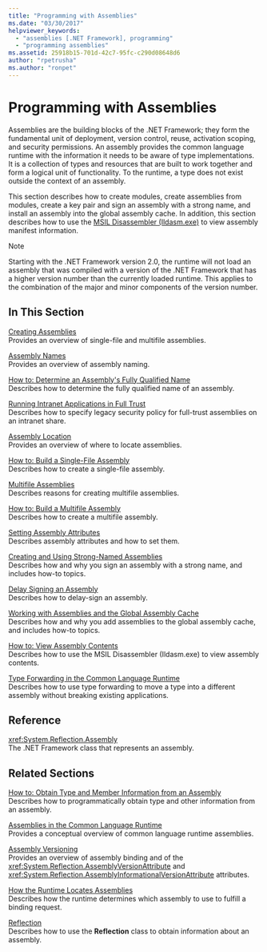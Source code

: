 ```yaml
---
title: "Programming with Assemblies"
ms.date: "03/30/2017"
helpviewer_keywords: 
  - "assemblies [.NET Framework], programming"
  - "programming assemblies"
ms.assetid: 25918b15-701d-42c7-95fc-c290d08648d6
author: "rpetrusha"
ms.author: "ronpet"
---
```

# Programming with Assemblies
Assemblies are the building blocks of the .NET Framework; they form the fundamental unit of deployment, version control, reuse, activation scoping, and security permissions. An assembly provides the common language runtime with the information it needs to be aware of type implementations. It is a collection of types and resources that are built to work together and form a logical unit of functionality. To the runtime, a type does not exist outside the context of an assembly.  
  
 This section describes how to create modules, create assemblies from modules, create a key pair and sign an assembly with a strong name, and install an assembly into the global assembly cache. In addition, this section describes how to use the [MSIL Disassembler (Ildasm.exe)](../tools/ildasm-exe-il-disassembler.md) to view assembly manifest information.  
  
> [!NOTE]
>  Starting with the .NET Framework version 2.0, the runtime will not load an assembly that was compiled with a version of the .NET Framework that has a higher version number than the currently loaded runtime. This applies to the combination of the major and minor components of the version number.  
  
## In This Section  
 [Creating Assemblies](create-assemblies.md)  
 Provides an overview of single-file and multifile assemblies.  
  
 [Assembly Names](assembly-names.md)  
 Provides an overview of assembly naming.  
  
 [How to: Determine an Assembly's Fully Qualified Name](how-to-determine-assembly-fully-qualified-name.md)  
 Describes how to determine the fully qualified name of an assembly.  
  
 [Running Intranet Applications in Full Trust](running-intranet-applications-in-full-trust.md)  
 Describes how to specify legacy security policy for full-trust assemblies on an intranet share.  
  
 [Assembly Location](assembly-location.md)  
 Provides an overview of where to locate assemblies.  
  
 [How to: Build a Single-File Assembly](how-to-build-a-single-file-assembly.md)  
 Describes how to create a single-file assembly.  
  
 [Multifile Assemblies](multifile-assemblies.md)  
 Describes reasons for creating multifile assemblies.  
  
 [How to: Build a Multifile Assembly](how-to-build-a-multifile-assembly.md)  
 Describes how to create a multifile assembly.  
  
 [Setting Assembly Attributes](set-assembly-attributes.md)  
 Describes assembly attributes and how to set them.  
  
 [Creating and Using Strong-Named Assemblies](create-and-use-strong-named-assemblies.md)  
 Describes how and why you sign an assembly with a strong name, and includes how-to topics.  
  
 [Delay Signing an Assembly](delay-sign-assembly.md)  
 Describes how to delay-sign an assembly.  
  
 [Working with Assemblies and the Global Assembly Cache](working-with-assemblies-and-the-gac.md)  
 Describes how and why you add assemblies to the global assembly cache, and includes how-to topics.  
  
 [How to: View Assembly Contents](how-to-view-assembly-contents.md)  
 Describes how to use the MSIL Disassembler (Ildasm.exe) to view assembly contents.  
  
 [Type Forwarding in the Common Language Runtime](type-forwarding-in-the-common-language-runtime.md)  
 Describes how to use type forwarding to move a type into a different assembly without breaking existing applications.  
  
## Reference  
 <xref:System.Reflection.Assembly>  
 The .NET Framework class that represents an assembly.  
  
## Related Sections  
 [How to: Obtain Type and Member Information from an Assembly](how-to-obtain-type-and-member-information-from-an-assembly.md)  
 Describes how to programmatically obtain type and other information from an assembly.  
  
 [Assemblies in the Common Language Runtime](assemblies-in-the-common-language-runtime.md)  
 Provides a conceptual overview of common language runtime assemblies.  
  
 [Assembly Versioning](assembly-versioning.md)  
 Provides an overview of assembly binding and of the <xref:System.Reflection.AssemblyVersionAttribute> and <xref:System.Reflection.AssemblyInformationalVersionAttribute> attributes.  
  
 [How the Runtime Locates Assemblies](../deployment/how-the-runtime-locates-assemblies.md)  
 Describes how the runtime determines which assembly to use to fulfill a binding request.  
  
 [Reflection](../reflection-and-codedom/reflection.md)  
 Describes how to use the **Reflection** class to obtain information about an assembly.
